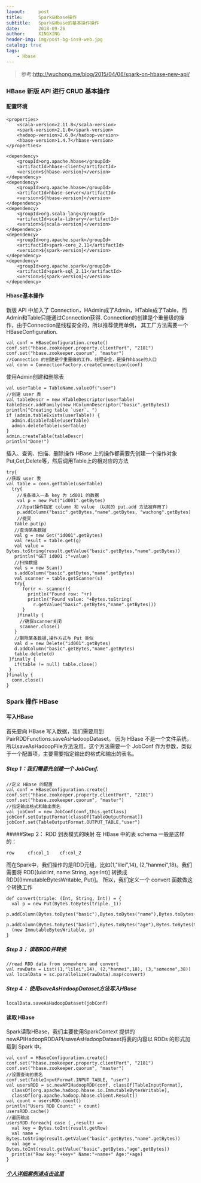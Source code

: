 ```yaml
---
layout:     post
title:      Spark&Hbase操作
subtitle:   Spark&Hbase的基本操作操作
date:       2018-09-26
author:     XINGXING
header-img: img/post-bg-ios9-web.jpg
catalog: true
tags:
    - Hbase
---
```


>
>参考:http://wuchong.me/blog/2015/04/06/spark-on-hbase-new-api/
> 

### HBase 新版 API 进行 CRUD 基本操作
#### 配置环境
    <properties>
        <scala-version>2.11.8</scala-version>
        <spark-version>2.1.0</spark-version>
        <hadoop-version>2.6.0</hadoop-version>
        <hbase-version>1.4.7</hbase-version>
    </properties>
    
    <dependency>
        <groupId>org.apache.hbase</groupId>
        <artifactId>hbase-client</artifactId>
        <version>${hbase-version}</version>
    </dependency>
    <dependency>
        <groupId>org.apache.hbase</groupId>
        <artifactId>hbase-server</artifactId>
        <version>${hbase-version}</version>
    </dependency>
    <dependency>
        <groupId>org.scala-lang</groupId>
        <artifactId>scala-library</artifactId>
        <version>${scala-version}</version>
    </dependency>
    <dependency>
        <groupId>org.apache.spark</groupId>
        <artifactId>spark-core_2.11</artifactId>
        <version>${spark-version}</version>
    </dependency>
    <dependency>
        <groupId>org.apache.spark</groupId>
        <artifactId>spark-sql_2.11</artifactId>
        <version>${spark-version}</version>
    </dependency>
    
    
#### Hbase基本操作
新版 API 中加入了 Connection，HAdmin成了Admin，HTable成了Table，而Admin和Table只能通过Connection获得.
Connection的创建是个重量级的操作，由于Connection是线程安全的，所以推荐使用单例，
其工厂方法需要一个HBaseConfiguration.
    
    val conf = HBaseConfiguration.create()
    conf.set("hbase.zookeeper.property.clientPort", "2181")
    conf.set("hbase.zookeeper.quorum", "master")
    //Connection 的创建是个重量级的工作，线程安全，是操作hbase的入口
    val conn = ConnectionFactory.createConnection(conf)

使用Admin创建和删除表
    
    val userTable = TableName.valueOf("user")
    //创建 user 表
    val tableDescr = new HTableDescriptor(userTable)
    tableDescr.addFamily(new HColumnDescriptor("basic".getBytes))
    println("Creating table `user`. ")
    if (admin.tableExists(userTable)) {
      admin.disableTable(userTable)
      admin.deleteTable(userTable)
    }
    admin.createTable(tableDescr)
    println("Done!")
      

插入、查询、扫描、删除操作
HBase 上的操作都需要先创建一个操作对象Put,Get,Delete等，然后调用Table上的相对应的方法

    try{
    //获取 user 表
    val table = conn.getTable(userTable)
      try{
        //准备插入一条 key 为 id001 的数据
        val p = new Put("id001".getBytes)
        //为put操作指定 column 和 value （以前的 put.add 方法被弃用了）
        p.addColumn("basic".getBytes,"name".getBytes, "wuchong".getBytes)
        //提交
       table.put(p)
       //查询某条数据
       val g = new Get("id001".getBytes)
       val result = table.get(g)
       val value = Bytes.toString(result.getValue("basic".getBytes,"name".getBytes))
       println("GET id001 :"+value)
       //扫描数据
       val s = new Scan()
       s.addColumn("basic".getBytes,"name".getBytes)
       val scanner = table.getScanner(s)
       try{
          for(r <- scanner){
            println("Found row: "+r)
            println("Found value: "+Bytes.toString(
              r.getValue("basic".getBytes,"name".getBytes)))
          }
        }finally {
         //确保scanner关闭
         scanner.close()
       }
       //删除某条数据,操作方式与 Put 类似
       val d = new Delete("id001".getBytes)
       d.addColumn("basic".getBytes,"name".getBytes)
       table.delete(d)
     }finally {
       if(table != null) table.close()
     }
    }finally {
      conn.close()
    }
     
### Spark 操作 HBase
#### 写入HBase
首先要向 HBase 写入数据，我们需要用到PairRDDFunctions.saveAsHadoopDataset。
因为 HBase 不是一个文件系统，所以saveAsHadoopFile方法没用。这个方法需要一个 
JobConf 作为参数，类似于一个配置项，主要需要指定输出的格式和输出的表名。

##### Step 1：我们需要先创建一个 JobConf.

    //定义 HBase 的配置
    val conf = HBaseConfiguration.create()
    conf.set("hbase.zookeeper.property.clientPort", "2181")
    conf.set("hbase.zookeeper.quorum", "master")
    //指定输出格式和输出表名
    val jobConf = new JobConf(conf,this.getClass)
    jobConf.setOutputFormat(classOf[TableOutputFormat])
    jobConf.set(TableOutputFormat.OUTPUT_TABLE,"user")

#####Step 2： RDD 到表模式的映射
在 HBase 中的表 schema 一般是这样的：

    row     cf:col_1    cf:col_2

而在Spark中，我们操作的是RDD元组，比如(1,"lilei",14), (2,"hanmei",18)。我们需要将
RDD[(uid:Int, name:String, age:Int)] 转换成 RDD[(ImmutableBytesWritable, Put)]。
所以，我们定义一个 convert 函数做这个转换工作

    def convert(triple: (Int, String, Int)) = {
      val p = new Put(Bytes.toBytes(triple._1))
      p.addColumn(Bytes.toBytes("basic"),Bytes.toBytes("name"),Bytes.toBytes(triple._2))
      p.addColumn(Bytes.toBytes("basic"),Bytes.toBytes("age"),Bytes.toBytes(triple._3))
      (new ImmutableBytesWritable, p)
    }

##### Step 3： 读取RDD并转换

    //read RDD data from somewhere and convert
    val rawData = List((1,"lilei",14), (2,"hanmei",18), (3,"someone",38))
    val localData = sc.parallelize(rawData).map(convert)
    
##### Step 4： 使用saveAsHadoopDataset方法写入HBase

    localData.saveAsHadoopDataset(jobConf)

#### 读取 HBase

Spark读取HBase，我们主要使用SparkContext 提供的newAPIHadoopRDDAPI/saveAsHadoopDataset将表的内容以 RDDs 的形式加载到 Spark 中。

    val conf = HBaseConfiguration.create()
    conf.set("hbase.zookeeper.property.clientPort", "2181")
    conf.set("hbase.zookeeper.quorum", "master")
    //设置查询的表名
    conf.set(TableInputFormat.INPUT_TABLE, "user")
    val usersRDD = sc.newAPIHadoopRDD(conf, classOf[TableInputFormat],
      classOf[org.apache.hadoop.hbase.io.ImmutableBytesWritable],
      classOf[org.apache.hadoop.hbase.client.Result])
    val count = usersRDD.count()
    println("Users RDD Count:" + count)
    usersRDD.cache()
    //遍历输出
    usersRDD.foreach{ case (_,result) =>
      val key = Bytes.toInt(result.getRow)
      val name = Bytes.toString(result.getValue("basic".getBytes,"name".getBytes))
      val age = Bytes.toInt(result.getValue("basic".getBytes,"age".getBytes))
      println("Row key:"+key+" Name:"+name+" Age:"+age)
    }



#####  [个人详细案例请点击这里](https://github.com/xingxingt/centrecode/tree/master/src/main/scala/cn/spark/hbase)


